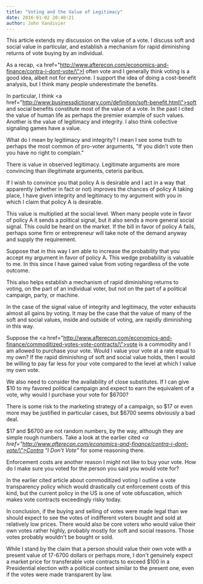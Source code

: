 ```yaml
---
title: "Voting and the Value of Legitimacy"
date: 2016-01-02 20:40:21
author: John Vandivier
---
```




This article extends my discussion on the value of a vote. I discuss soft and social value in particular, and establish a mechanism for rapid diminishing returns of vote buying by an individual.

As a recap, <a href=\"http://www.afterecon.com/economics-and-finance/contra-i-dont-vote/\">I often vote and I generally think voting is a good idea</a>, albeit not for everyone. I support the idea of doing a cost-benefit analysis, but I think many people underestimate the benefits.

In particular, I think <a href=\"http://www.businessdictionary.com/definition/soft-benefit.html\">soft</a> and social benefits constitute most of the value of a vote. In the past I cited the value of human life as perhaps the premier example of such values. Another is the value of legitimacy and integrity. I also think collective signaling games have a value.

What do I mean by legitimacy and integrity? I mean I see some truth to perhaps the most common of pro-voter arguments, \"If you didn't vote then you have no right to complain.\"

There is value in observed legitimacy. Legitimate arguments are more convincing than illegitimate arguments, ceteris paribus.

If I wish to convince you that policy A is desirable and I act in a way that apparently (whether in fact or not) improves the chances of policy A taking place, I have given integrity and legitimacy to my argument with you in which I claim that policy A is desirable.

This value is multiplied at the social level. When many people vote in favor of policy A it sends a political signal, but it also sends a more general social signal. This could be heard on the market. If the bill in favor of policy A fails, perhaps some firm or entrepreneur will take note of the demand anyway and supply the requirement.

Suppose that in this way I am able to increase the probability that you accept my argument in favor of policy A. This wedge probability is valuable to me. In this since I have gained value from voting regardless of the vote outcome.

This also helps establish a mechanism of rapid diminishing returns to voting, on the part of an individual voter, but not on the part of a political campaign, party, or machine.

In the case of the signal value of integrity and legitimacy, the voter exhausts almost all gains by voting. It may be the case that the value of many of the soft and social values, inside and outside of voting, are rapidly diminishing in this way.

Suppose the <a href=\"http://www.afterecon.com/economics-and-finance/commoditized-votes-vote-contracts/\">vote is a commodity</a> and I am allowed to purchase your vote. Would I value your vote at a rate equal to my own? If the rapid diminishing of soft and social value holds, then I would be willing to pay far less for your vote compared to the level at which I value my own vote.

We also need to consider the availability of close substitutes. If I can give $10 to my favored political campaign and expect to earn the equivalent of a vote, why would I purchase your vote for $6700?

There is some risk to the marketing strategy of a campaign, so $17 or even more may be justified in particular cases, but $6700 seems obviously a bad deal.

$17 and $6700 are not random numbers, by the way, although they are simple rough numbers. Take a look at the earlier cited <em><a href=\"http://www.afterecon.com/economics-and-finance/contra-i-dont-vote/\">Contra \"I Don't Vote\"</a> </em>for some reasoning there.

Enforcement costs are another reason I might not like to buy your vote. How do I make sure you voted for the person you said you would vote for?

In the earlier cited article about commoditized voting I outline a vote transparency policy which would drastically cut enforcement costs of this kind, but the current policy in the US is one of vote obfuscation, which makes vote contracts exceedingly risky today.

In conclusion, if the buying and selling of votes were made legal than we should expect to see the votes of indifferent voters bought and sold at relatively low prices. There would also be core voters who would value their own votes rather highly, probably mostly for soft and social reasons. Those votes probably wouldn't be bought or sold.

While I stand by the claim that a person should value their own vote with a present value of 17-6700 dollars or perhaps more, I don't genuinely expect a market price for transferable vote contracts to exceed $100 in a Presidential election with a political context similar to the present one, even if the votes were made transparent by law.